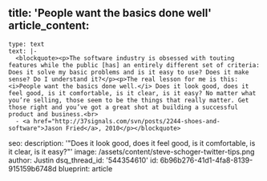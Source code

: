 title: 'People want the basics done well'
article_content:
  -
    type: text
    text: |-
      <blockquote><p>The software industry is obsessed with touting features while the public [has] an entirely different set of criteria: Does it solve my basic problems and is it easy to use? Does it make sense? Do I understand it?</p><p>The real lesson for me is this: <i>People want the basics done well.</i> Does it look good, does it feel good, is it comfortable, is it clear, is it easy? No matter what you’re selling, those seem to be the things that really matter. Get those right and you’ve got a great shot at building a successful product and business.<br>
      - <a href="http://37signals.com/svn/posts/2244-shoes-and-software">Jason Fried</a>, 2010</p></blockquote>
seo:
  description: '"Does it look good, does it feel good, is it comfortable, is it clear, is it easy?"'
  image: /assets/content/steve-schoger-twitter-tips.png
author: Justin
dsq_thread_id: '544354610'
id: 6b96b276-41d1-4fa8-8139-915159b6748d
blueprint: article

